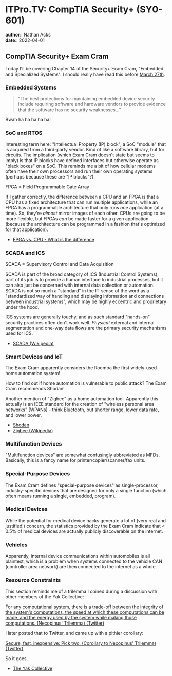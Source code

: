 # ITPro.TV: CompTIA Security+ (SY0-601)

**author**:: Nathan Acks  
**date**:: 2022-04-01

## CompTIA Security+ Exam Cram

Today I'll be covering Chapter 14 of the Security+ Exam Cram, "Embedded and Specialized Systems". I should really have read this before [March 27th](2022-03-27-itprotv-comptia-security-plus.md).

### Embedded Systems

> "The best protections for maintaining embedded device security include requiring software and hardware vendors to provide evidence that the software has no security weaknesses…"

Bwah ha ha ha ha ha!

### SoC and RTOS

Interesting term here: "Intellectual Property (IP) block", a SoC "module" that is acquired from a third-party vendor. Kind of like a software library, but for circuits. The implication (which Exam Cram doesn't state but seems to imply) is that IP blocks have defined interfaces but otherwise operate as "black boxes" on a SoC. This reminds me a bit of how cellular modems often have their own processors and run their own operating systems (perhaps because these are "IP blocks"?).

FPGA = Field Programmable Gate Array

If I gather correctly, the difference between a CPU and an FPGA is that a CPU has a fixed architecture that can run multiple applications, while an FPGA has a programmable architecture that only runs *one* application (at a time). So, they're *almost* mirror images of each other. CPUs are going to be more flexible, but FPGAs *can* be made faster for a given application (because the architecture can be programmed in a fashion that's optimized for that application).

* [FPGA vs. CPU - What is the difference](https://hardwarebee.com/fpga-vs-cpu-difference/)

### SCADA and ICS

SCADA = Supervisory Control and Data Acquisition

SCADA is part of the broad category of ICS (Industrial Control Systems); part of its job is to provide a human interface to industrial processes, but it can also just be concerned with internal data collection or automation. SCADA is not so much a "standard" in the IT-sense of the word as a "standardized way of handling and displaying information and connections between industrial systems", which may be highly eccentric and proprietary under the hood.

ICS systems are generally touchy, and as such standard "hands-on" security practices often don't work well. *Physical* external and internal segmentation and one-way data flows are the primary security mechanisms used for ICS.

* [SCADA (Wikipedia)](https://en.wikipedia.org/wiki/SCADA)

### Smart Devices and IoT

The Exam Cram apparently considers the Roomba the first widely-used home automation system!

How to find out if home automation is vulnerable to public attack? The Exam Cram recommends Shodan!

Another mention of "Zigbee" as a home automation tool. Apparently this actually is an IEEE standard for the creation of "wireless personal area networks" (WPANs) - think Bluetooth, but shorter range, lower data rate, and lower power.

* [Shodan](https://www.shodan.io/)
* [Zigbee (Wikipedia)](https://en.wikipedia.org/wiki/Zigbee)

### Multifunction Devices

"Multifunction devices" are somewhat confusingly abbreviated as MFDs. Basically, this is a fancy name for printer/copier/scanner/fax units.

### Special-Purpose Devices

The Exam Cram defines "special-purpose devices" as single-processor, industry-specific devices that are designed for only a single function (which often means running a single, embedded, program).

### Medical Devices

While the potential for medical device hacks generate a lot of (very real and justified!) concern, the statistics provided by the Exam Cram indicate that < 0.5% of medical devices are actually publicly discoverable on the internet.

### Vehicles

Apparently, internal device communications within automobiles is all plaintext, which is a problem when systems connected to the vehicle CAN (controller area network) are then connected to the internet as a whole.

### Resource Constraints

This section reminds me of a trilemma I coined during a discussion with other members of the Yak Collective:

[For any computational system, there is a trade-off between the integrity of the system's computations, the speed at which these computations can be made, and the energy used by the system while making those computations. (Necopinus' Trilemma) (Twitter)](https://twitter.com/necopinus/status/1488201961144913923)

I later posted that to Twitter, and came up with a pithier corollary:

[Secure, fast, inexpensive: Pick two. (Corollary to Necopinus' Trilemma) (Twitter)](https://twitter.com/necopinus/status/1488201962394767360)

So it goes.

* [The Yak Collective](https://yakcollective.org)
